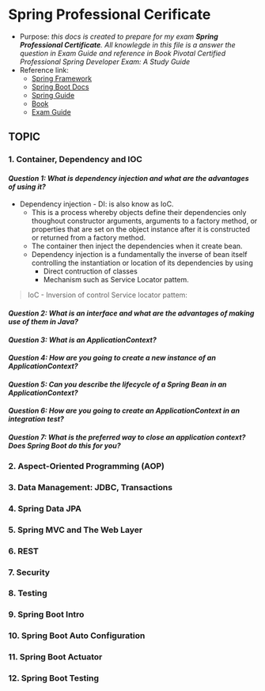 # Spring Professional Cerificate

- Purpose: *this docs is created to prepare for my exam **Spring Professional Certificate**. All knowlegde in this file is a answer the question in Exam Guide and reference in Book Pivotal Certified Professional Spring Developer Exam: A Study Guide*
- Reference link:
  - [Spring Framework](https://docs.spring.io/spring-framework/reference/index.html)
  - [Spring Boot Docs](https://docs.spring.io/spring-boot/docs/current/reference/html/index.html)
  - [Spring Guide](https://spring.io/guides#tutorials)
  - [Book](https://books.google.com.vn/books?id=9ojJDQAAQBAJ&printsec=frontcover#v=onepage&q&f=false)
  - [Exam Guide](https://d1fto35gcfffzn.cloudfront.net/academy/Spring-Professional-Certification-Study-Guide.pdf)

## TOPIC

### 1. Container, Dependency and IOC

#### ***Question 1:** What is dependency injection and what are the advantages of using it?*

- Dependency injection - DI: is also know as IoC.
  - This is a process whereby objects define their dependencies only thoughout constructor arguments, arguments to a factory method, or properties that are set on the object instance after it is constructed or returned from a factory method.
  - The container then inject the dependencies when it create bean.
  - Dependency injection is a fundamentally the inverse of bean itself controlling the instantiation or location of its dependencies by using
    - Direct contruction of classes
    - Mechanism such as Service Locator pattem.

> IoC - Inversion of control
> Service locator pattem:

#### ***Question 2:** What is an interface and what are the advantages of making use of them in Java?*

#### ***Question 3:** What is an ApplicationContext?*

#### ***Question 4:** How are you going to create a new instance of an ApplicationContext?*

#### ***Question 5:** Can you describe the lifecycle of a Spring Bean in an ApplicationContext?*

#### ***Question 6:** How are you going to create an ApplicationContext in an integration test?*

#### ***Question 7:** What is the preferred way to close an application context? Does Spring Boot do this for you?*

### 2. Aspect-Oriented Programming (AOP)

### 3. Data Management: JDBC, Transactions

### 4. Spring Data JPA

### 5. Spring MVC and The Web Layer

### 6. REST

### 7. Security

### 8. Testing

### 9. Spring Boot Intro

### 10. Spring Boot Auto Configuration

### 11. Spring Boot Actuator

### 12. Spring Boot Testing
